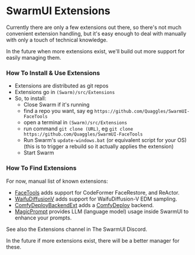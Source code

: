 # SwarmUI Extensions

Currently there are only a few extensions out there, so there's not much convenient extension handling, but it's easy enough to deal with manually with only a touch of technical knowledge.

In the future when more extensions exist, we'll build out more support for easily managing them.

### How To Install & Use Extensions

- Extensions are distributed as git repos
- Extensions go in `(Swarm)/src/Extensions`
- So, to install:
    - Close Swarm if it's running
    - find a repo you want, say eg `https://github.com/Quaggles/SwarmUI-FaceTools`
    - open a terminal in `(Swarm)/src/Extensions`
    - run command `git clone (URL)`, eg `git clone https://github.com/Quaggles/SwarmUI-FaceTools`
    - Run Swarm's `update-windows.bat` (or equivalent script for your OS) (this is to trigger a rebuild so it actually applies the extension)
    - Start Swarm

### How To Find Extensions

For now, manual list of known extensions:

- [FaceTools](https://github.com/Quaggles/SwarmUI-FaceTools) adds support for CodeFormer FaceRestore, and ReActor.
- [WaifuDiffusionV](https://github.com/waifu-diffusion/SwarmWaifuDiffusionV) adds support for WaifuDiffusion-V EDM sampling.
- [ComfyDeployBackendExt](https://github.com/mcmonkey4eva/SwarmComfyDeployBackendExt) adds a [ComfyDeploy](https://www.comfydeploy.com/) backend.
- [MagicPrompt](https://github.com/kalebbroo/SwarmUI-MagicPromptExtension) provides LLM (language model) usage inside SwarmUI to enhance your prompts.

See also the Extensions channel in The SwarmUI Discord.

In the future if more extensions exist, there will be a better manager for these.
